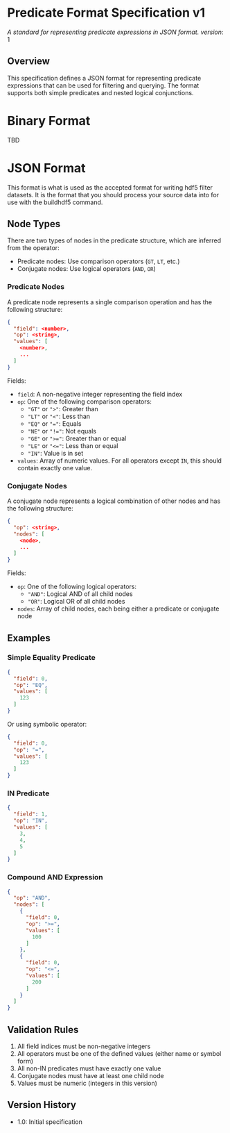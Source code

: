 # Predicate Format Specification v1

_A standard for representing predicate expressions in JSON format._
_version_: 1

## Overview

This specification defines a JSON format for representing predicate expressions that can be used for
filtering and querying. The format supports both simple predicates and nested logical conjunctions.

# Binary Format

TBD

# JSON Format

This format is what is used as the accepted format for writing hdf5 filter datasets.
It is the format that you should process your source data into for use with the buildhdf5 command.

## Node Types

There are two types of nodes in the predicate structure, which are inferred from the operator:

- Predicate nodes: Use comparison operators (`GT`, `LT`, etc.)
- Conjugate nodes: Use logical operators (`AND`, `OR`)

### Predicate Nodes

A predicate node represents a single comparison operation and has the following structure:

```json
{
  "field": <number>,
  "op": <string>,
  "values": [
    <number>,
    ...
  ]
}
```

Fields:

- `field`: A non-negative integer representing the field index
- `op`: One of the following comparison operators:
    - `"GT"` or `">"`: Greater than
    - `"LT"` or `"<"`: Less than
    - `"EQ"` or `"="`: Equals
    - `"NE"` or `"!="`: Not equals
    - `"GE"` or `">="`: Greater than or equal
    - `"LE"` or `"<="`: Less than or equal
    - `"IN"`: Value is in set
- `values`: Array of numeric values. For all operators except `IN`, this should contain exactly one
  value.

### Conjugate Nodes

A conjugate node represents a logical combination of other nodes and has the following structure:

```json
{
  "op": <string>,
  "nodes": [
    <node>,
    ...
  ]
}
```

Fields:

- `op`: One of the following logical operators:
    - `"AND"`: Logical AND of all child nodes
    - `"OR"`: Logical OR of all child nodes
- `nodes`: Array of child nodes, each being either a predicate or conjugate node

## Examples

### Simple Equality Predicate

```json
{
  "field": 0,
  "op": "EQ",
  "values": [
    123
  ]
}
```

Or using symbolic operator:

```json
{
  "field": 0,
  "op": "=",
  "values": [
    123
  ]
}
```

### IN Predicate

```json
{
  "field": 1,
  "op": "IN",
  "values": [
    3,
    4,
    5
  ]
}
```

### Compound AND Expression

```json
{
  "op": "AND",
  "nodes": [
    {
      "field": 0,
      "op": ">=",
      "values": [
        100
      ]
    },
    {
      "field": 0,
      "op": "<=",
      "values": [
        200
      ]
    }
  ]
}
```

## Validation Rules

1. All field indices must be non-negative integers
2. All operators must be one of the defined values (either name or symbol form)
3. All non-IN predicates must have exactly one value
4. Conjugate nodes must have at least one child node
5. Values must be numeric (integers in this version)

## Version History

- 1.0: Initial specification